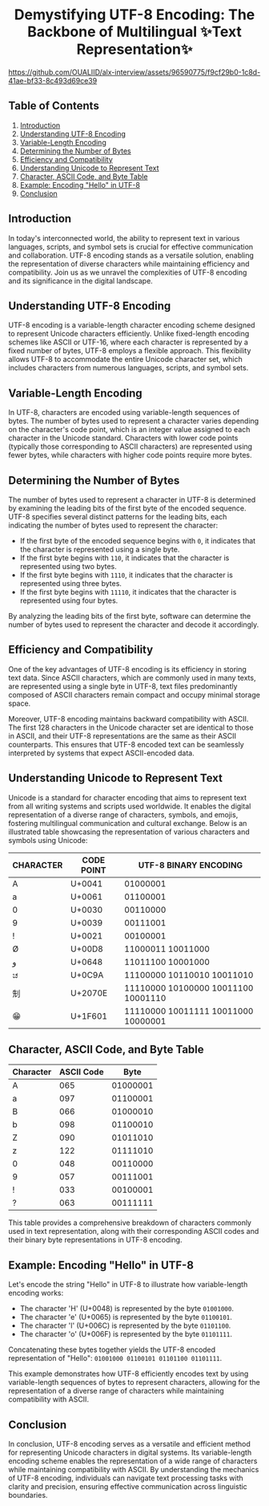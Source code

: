 <div align="center">
<h1>Demystifying UTF-8 Encoding: The Backbone of Multilingual ✨Text Representation✨</h1></div>

<p><a href="https://github.com/OUALIID/alx-interview/assets/96590775/f9cf29b0-1c8d-41ae-bf33-8c493d69ce39">https://github.com/OUALIID/alx-interview/assets/96590775/f9cf29b0-1c8d-41ae-bf33-8c493d69ce39</a></p>



<h2>Table of Contents</h2>
<ol>
<li><a href="#introduction">Introduction</a></li>
<li><a href="#understanding-utf-8-encoding">Understanding UTF-8 Encoding</a></li>
<li><a href="#variable-length-encoding">Variable-Length Encoding</a></li>
<li><a href="#determining-the-number-of-bytes">Determining the Number of Bytes</a></li>
<li><a href="#efficiency-and-compatibility">Efficiency and Compatibility</a></li>
<li><a href="#understanding-unicode-to-represent-text">Understanding Unicode to Represent Text</a></li>
<li><a href="#character-ascii-code-and-byte-table">Character, ASCII Code, and Byte Table</a></li>
<li><a href="#example-encoding-hello-in-utf-8">Example: Encoding "Hello" in UTF-8</a></li>
<li><a href="#conclusion">Conclusion</a></li>
</ol>

<h2>Introduction</h2>

<p>In today&#39;s interconnected world, the ability to represent text in various languages, scripts, and symbol sets is crucial for effective communication and collaboration. UTF-8 encoding stands as a versatile solution, enabling the representation of diverse characters while maintaining efficiency and compatibility. Join us as we unravel the complexities of UTF-8 encoding and its significance in the digital landscape.</p>

<h2>Understanding UTF-8 Encoding</h2>

<p>UTF-8 encoding is a variable-length character encoding scheme designed to represent Unicode characters efficiently. Unlike fixed-length encoding schemes like ASCII or UTF-16, where each character is represented by a fixed number of bytes, UTF-8 employs a flexible approach. This flexibility allows UTF-8 to accommodate the entire Unicode character set, which includes characters from numerous languages, scripts, and symbol sets.</p>

<h2>Variable-Length Encoding</h2>

<p>In UTF-8, characters are encoded using variable-length sequences of bytes. The number of bytes used to represent a character varies depending on the character&#39;s code point, which is an integer value assigned to each character in the Unicode standard. Characters with lower code points (typically those corresponding to ASCII characters) are represented using fewer bytes, while characters with higher code points require more bytes.</p>

<h2>Determining the Number of Bytes</h2>

<p>The number of bytes used to represent a character in UTF-8 is determined by examining the leading bits of the first byte of the encoded sequence. UTF-8 specifies several distinct patterns for the leading bits, each indicating the number of bytes used to represent the character:</p>
<ul>
<li>If the first byte of the encoded sequence begins with <code>0</code>, it indicates that the character is represented using a single byte.</li>
<li>If the first byte begins with <code>110</code>, it indicates that the character is represented using two bytes.</li>
<li>If the first byte begins with <code>1110</code>, it indicates that the character is represented using three bytes.</li>
<li>If the first byte begins with <code>11110</code>, it indicates that the character is represented using four bytes.</li>
</ul>
<p>By analyzing the leading bits of the first byte, software can determine the number of bytes used to represent the character and decode it accordingly.</p>

<h2>Efficiency and Compatibility</h2>

<p>One of the key advantages of UTF-8 encoding is its efficiency in storing text data. Since ASCII characters, which are commonly used in many texts, are represented using a single byte in UTF-8, text files predominantly composed of ASCII characters remain compact and occupy minimal storage space.</p>
<p>Moreover, UTF-8 encoding maintains backward compatibility with ASCII. The first 128 characters in the Unicode character set are identical to those in ASCII, and their UTF-8 representations are the same as their ASCII counterparts. This ensures that UTF-8 encoded text can be seamlessly interpreted by systems that expect ASCII-encoded data.</p>

<h2>Understanding Unicode to Represent Text</h2>

<p>Unicode is a standard for character encoding that aims to represent text from all writing systems and scripts used worldwide. It enables the digital representation of a diverse range of characters, symbols, and emojis, fostering multilingual communication and cultural exchange. Below is an illustrated table showcasing the representation of various characters and symbols using Unicode:</p>
<table>
<thead>
<tr>
<th>CHARACTER</th>
<th>CODE POINT</th>
<th>UTF-8 BINARY ENCODING</th>
</tr>
</thead>
<tbody><tr>
<td>A</td>
<td>U+0041</td>
<td>01000001</td>
</tr>
<tr>
<td>a</td>
<td>U+0061</td>
<td>01100001</td>
</tr>
<tr>
<td>0</td>
<td>U+0030</td>
<td>00110000</td>
</tr>
<tr>
<td>9</td>
<td>U+0039</td>
<td>00111001</td>
</tr>
<tr>
<td>!</td>
<td>U+0021</td>
<td>00100001</td>
</tr>
<tr>
<td>Ø</td>
<td>U+00D8</td>
<td>11000011 10011000</td>
</tr>
<tr>
<td>و</td>
<td>U+0648</td>
<td>11011100 10001000</td>
</tr>
<tr>
<td>ಚ</td>
<td>U+0C9A</td>
<td>11100000 10110010 10011010</td>
</tr>
<tr>
<td>𠜎</td>
<td>U+2070E</td>
<td>11110000 10100000 10011100 10001110</td>
</tr>
<tr>
<td>😁</td>
<td>U+1F601</td>
<td>11110000 10011111 10011000 10000001</td>
</tr>
</tbody></table>

<h2>Character, ASCII Code, and Byte Table</h2>

<table>
<thead>
<tr>
<th><strong>Character</strong></th>
<th><strong>ASCII Code</strong></th>
<th><strong>Byte</strong></th>
</tr>
</thead>
<tbody><tr>
<td>A</td>
<td>065</td>
<td>01000001</td>
</tr>
<tr>
<td>a</td>
<td>097</td>
<td>01100001</td>
</tr>
<tr>
<td>B</td>
<td>066</td>
<td>01000010</td>
</tr>
<tr>
<td>b</td>
<td>098</td>
<td>01100010</td>
</tr>
<tr>
<td>Z</td>
<td>090</td>
<td>01011010</td>
</tr>
<tr>
<td>z</td>
<td>122</td>
<td>01111010</td>
</tr>
<tr>
<td>0</td>
<td>048</td>
<td>00110000</td>
</tr>
<tr>
<td>9</td>
<td>057</td>
<td>00111001</td>
</tr>
<tr>
<td>!</td>
<td>033</td>
<td>00100001</td>
</tr>
<tr>
<td>?</td>
<td>063</td>
<td>00111111</td>
</tr>
</tbody></table>

<p>This table provides a comprehensive breakdown of characters commonly used in text representation, along with their corresponding ASCII codes and their binary byte representations in UTF-8 encoding.</p>

<h2>Example: Encoding &quot;Hello&quot; in UTF-8</h2>

<p>Let&#39;s encode the string &quot;Hello&quot; in UTF-8 to illustrate how variable-length encoding works:</p>
<ul>
<li>The character &#39;H&#39; (U+0048) is represented by the byte <code>01001000</code>.</li>
<li>The character &#39;e&#39; (U+0065) is represented by the byte <code>01100101</code>.</li>
<li>The character &#39;l&#39; (U+006C) is represented by the byte <code>01101100</code>.</li>
<li>The character &#39;o&#39; (U+006F) is represented by the byte <code>01101111</code>.</li>
</ul>
<p>Concatenating these bytes together yields the UTF-8 encoded representation of &quot;Hello&quot;: <code>01001000 01100101 01101100 01101111</code>.</p>
<p>This example demonstrates how UTF-8 efficiently encodes text by using variable-length sequences of bytes to represent characters, allowing for the representation of a diverse range of characters while maintaining compatibility with ASCII.</p>

<h2>Conclusion</h2>
<p>In conclusion, UTF-8 encoding serves as a versatile and efficient method for representing Unicode characters in digital systems. Its variable-length encoding scheme enables the representation of a wide range of characters while maintaining compatibility with ASCII. By understanding the mechanics of UTF-8 encoding, individuals can navigate text processing tasks with clarity and precision, ensuring effective communication across linguistic boundaries.</p>